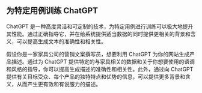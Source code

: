 ## 为特定用例训练 ChatGPT

ChatGPT 是一种高度灵活和可定制的技术，为特定用例进行训练可以极大地提升其性能。通过正确指导它，并在给系统提供适当数据的同时提供更相关的背景和含义，可以提高生成文本的准确性和相关性。

假设你是一家家具公司的营销文案撰写员，想要利用 ChatGPT 为你的网站生成产品描述。通过为 ChatGPT 提供特定的与家具相关的数据和关于你想要使用的语调和风格的指导，你可以提高生成描述的准确性和相关性。此外，通过向 ChatGPT 提供有关目标受众、每个产品的独特特点和优势的信息，可以提供更多背景和含义，从而产生更有效和有说服力的描述。
